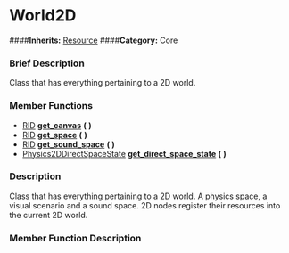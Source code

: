 #  World2D  
####**Inherits:** [Resource](class_resource)
####**Category:** Core

###  Brief Description  
Class that has everything pertaining to a 2D world.

###  Member Functions 
  * [RID](class_rid)  **[get&#95;canvas](#get_canvas)**  **(** **)**
  * [RID](class_rid)  **[get&#95;space](#get_space)**  **(** **)**
  * [RID](class_rid)  **[get&#95;sound&#95;space](#get_sound_space)**  **(** **)**
  * [Physics2DDirectSpaceState](class_physics2ddirectspacestate)  **[get&#95;direct&#95;space&#95;state](#get_direct_space_state)**  **(** **)**

###  Description  
Class that has everything pertaining to a 2D world. A physics space, a visual scenario and a sound space. 2D nodes register their resources into the current 2D world.

###  Member Function Description  

